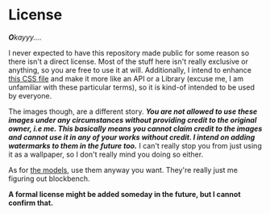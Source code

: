 # License

***O****kayyy....*

I never expected to have this repository made public for some reason so there isn't a direct license. Most of the stuff here isn't really exclusive or anything, so you are free to use it at will. Additionally, I intend to enhance [this CSS file](AceCode/EonsCSS.css) and make it more like an API or a Library (excuse me, I am unfamiliar with these particular terms), so it is kind-of intended to be used by everyone.

The images though, are a different story. ***You are not allowed to use these images under any circumstances without providing credit to the original owner, i.e me. This basically means you cannot claim credit to the images and cannot use it in any of your works without credit. I intend on adding watermarks to them in the future too.*** I can't really stop you from just using it as a wallpaper, so I don't really mind you doing so either.

As for [the models](AceModels), use them anyway you want. They're really just me figuring out blockbench.

**A formal license might be added someday in the future, but I cannot confirm that.**
